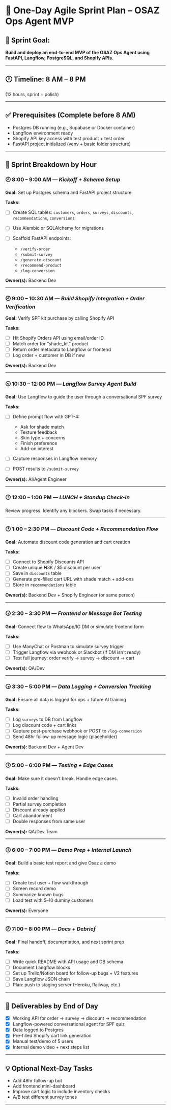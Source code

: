 # 🚀 One-Day Agile Sprint Plan – **OSAZ Ops Agent MVP**

## 🧠 Sprint Goal:

**Build and deploy an end-to-end MVP of the OSAZ Ops Agent using FastAPI, Langflow, PostgreSQL, and Shopify APIs.**

---

## 🕐 Timeline: **8 AM – 8 PM**

(12 hours, sprint + polish)

---

## ✅ Prerequisites (Complete before 8 AM)

* Postgres DB running (e.g., Supabase or Docker container)
* Langflow environment ready
* Shopify API key access with test product + test order
* FastAPI project initialized (venv + basic folder structure)

---

## 🔄 Sprint Breakdown by Hour

### 🕗 **8:00 – 9:00 AM** — *Kickoff + Schema Setup*

**Goal:** Set up Postgres schema and FastAPI project structure

**Tasks:**

* [ ] Create SQL tables: `customers`, `orders`, `surveys`, `discounts`, `recommendations`, `conversions`
* [ ] Use Alembic or SQLAlchemy for migrations
* [ ] Scaffold FastAPI endpoints:

  * `/verify-order`
  * `/submit-survey`
  * `/generate-discount`
  * `/recommend-product`
  * `/log-conversion`

**Owner(s):** Backend Dev

---

### 🕘 **9:00 – 10:30 AM** — *Build Shopify Integration + Order Verification*

**Goal:** Verify SPF kit purchase by calling Shopify API

**Tasks:**

* [ ] Hit Shopify Orders API using email/order ID
* [ ] Match order for “shade\_kit” product
* [ ] Return order metadata to Langflow or frontend
* [ ] Log order + customer in DB if new

**Owner(s):** Backend Dev

---

### 🕥 **10:30 – 12:00 PM** — *Langflow Survey Agent Build*

**Goal:** Use Langflow to guide the user through a conversational SPF survey

**Tasks:**

* [ ] Define prompt flow with GPT-4:

  * Ask for shade match
  * Texture feedback
  * Skin type + concerns
  * Finish preference
  * Add-on interest
* [ ] Capture responses in Langflow memory
* [ ] POST results to `/submit-survey`

**Owner(s):** AI/Agent Engineer

---

### 🕛 **12:00 – 1:00 PM** — *LUNCH + Standup Check-In*

Review progress. Identify any blockers. Swap tasks if necessary.

---

### 🕐 **1:00 – 2:30 PM** — *Discount Code + Recommendation Flow*

**Goal:** Automate discount code generation and cart creation

**Tasks:**

* [ ] Connect to Shopify Discounts API
* [ ] Create unique ₦3K / \$5 discount per user
* [ ] Save in `discounts` table
* [ ] Generate pre-filled cart URL with shade match + add-ons
* [ ] Store in `recommendations` table

**Owner(s):** Backend Dev + Shopify Engineer (or same person)

---

### 🕝 **2:30 – 3:30 PM** — *Frontend or Message Bot Testing*

**Goal:** Connect flow to WhatsApp/IG DM or simulate frontend form

**Tasks:**

* [ ] Use ManyChat or Postman to simulate survey trigger
* [ ] Trigger Langflow via webhook or Slackbot (if DM isn't ready)
* [ ] Test full journey: order verify → survey → discount → cart

**Owner(s):** QA/Dev

---

### 🕞 **3:30 – 5:00 PM** — *Data Logging + Conversion Tracking*

**Goal:** Ensure all data is logged for ops + future AI training

**Tasks:**

* [ ] Log `surveys` to DB from Langflow
* [ ] Log discount code + cart links
* [ ] Capture post-purchase webhook or POST to `/log-conversion`
* [ ] Send 48hr follow-up message logic (placeholder)

**Owner(s):** Backend Dev + Agent Dev

---

### 🕔 **5:00 – 6:00 PM** — *Testing + Edge Cases*

**Goal:** Make sure it doesn’t break. Handle edge cases.

**Tasks:**

* [ ] Invalid order handling
* [ ] Partial survey completion
* [ ] Discount already applied
* [ ] Cart abandonment
* [ ] Double responses from same user

**Owner(s):** QA/Dev Team

---

### 🕕 **6:00 – 7:00 PM** — *Demo Prep + Internal Launch*

**Goal:** Build a basic test report and give Osaz a demo

**Tasks:**

* [ ] Create test user + flow walkthrough
* [ ] Screen record demo
* [ ] Summarize known bugs
* [ ] Load test with 5–10 dummy customers

**Owner(s):** Everyone

---

### 🕖 **7:00 – 8:00 PM** — *Docs + Debrief*

**Goal:** Final handoff, documentation, and next sprint prep

**Tasks:**

* [ ] Write quick README with API usage and DB schema
* [ ] Document Langflow blocks
* [ ] Set up Trello/Notion board for follow-up bugs + V2 features
* [ ] Save Langflow JSON chain
* [ ] Plan: push to staging server (Heroku, Railway, etc.)

---

## 🎯 Deliverables by End of Day

* [x] Working API for order → survey → discount → recommendation
* [x] Langflow-powered conversational agent for SPF quiz
* [x] Data logged to Postgres
* [x] Pre-filled Shopify cart link generation
* [x] Manual test/demo of 5 users
* [x] Internal demo video + next steps list

---

## 💡 Optional Next-Day Tasks

* Add 48hr follow-up bot
* Add frontend mini-dashboard
* Improve cart logic to include inventory checks
* A/B test different survey tones

---

